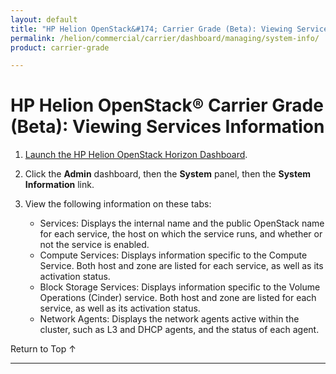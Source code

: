 ```yaml
---
layout: default
title: "HP Helion OpenStack&#174; Carrier Grade (Beta): Viewing Services Information"
permalink: /helion/commercial/carrier/dashboard/managing/system-info/
product: carrier-grade

---
```

<!--UNDER REVISION-->

<script>

function PageRefresh {
onLoad="window.refresh"
}

PageRefresh();

</script>

<!-- <p style="font-size: small;"> <a href="/helion/commercial/carrier/ga1/install/">&#9664; PREV</a> | <a href="/helion/commercial/carrier/ga1/install-overview/">&#9650; UP</a> | <a href="/helion/commercial/carrier/ga1/">NEXT &#9654;</a></p> -->

# HP Helion OpenStack&#174; Carrier Grade (Beta): Viewing Services Information

1. [Launch the HP Helion OpenStack Horizon Dashboard](/helion/openstack/carrier/dashboard/login/).

2. Click the **Admin** dashboard, then the **System** panel, then the **System Information** link.

3. View the following information on these tabs:

	* Services: Displays the internal name and the public OpenStack name for each service, the host on which the service runs, and whether or not the service is enabled.
	* Compute Services: Displays information specific to the Compute Service. Both host and zone are listed for each service, as well as its activation status.
	* Block Storage Services: Displays information specific to the Volume Operations (Cinder) service. Both host and zone are listed for each service, as well as its activation status.
	* Network Agents: Displays the network agents active within the cluster, such as L3 and DHCP agents, and the status of each agent.

<p><a href="#top" style="padding:14px 0px 14px 0px; text-decoration: none;"> Return to Top &#8593; </a></p>


----
